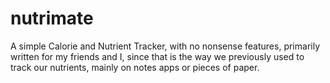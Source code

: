 # nutrimate

A simple Calorie and Nutrient Tracker, with no nonsense features, primarily written for my friends and I, since that is the way we previously used to track our nutrients, mainly on notes apps or pieces of paper.
